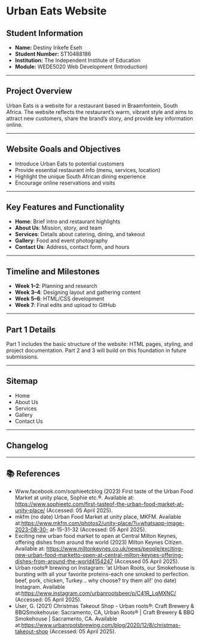 # Urban Eats Website

## Student Information
- **Name:** Destiny Irikefe Eseh  
- **Student Number:** ST10488186  
- **Institution:** The Independent Institute of Education  
- **Module:** WEDE5020 Web Development (Introduction)  

---

## Project Overview
Urban Eats is a website for a restaurant based in Braamfontein, South Africa. The website reflects the restaurant’s warm, vibrant style and aims to attract new customers, share the brand’s story, and provide key information online.

---

## Website Goals and Objectives
- Introduce Urban Eats to potential customers
- Provide essential restaurant info (menu, services, location)
- Highlight the unique South African dining experience
- Encourage online reservations and visits

---

## Key Features and Functionality
- **Home**: Brief intro and restaurant highlights  
- **About Us**: Mission, story, and team  
- **Services**: Details about catering, dining, and takeout  
- **Gallery**: Food and event photography  
- **Contact Us**: Address, contact form, and hours  

---

## Timeline and Milestones
- **Week 1–2**: Planning and research  
- **Week 3–4**: Designing layout and gathering content  
- **Week 5–6**: HTML/CSS development  
- **Week 7**: Final edits and upload to GitHub  

---

## Part 1 Details
Part 1 includes the basic structure of the website: HTML pages, styling, and project documentation. Part 2 and 3 will build on this foundation in future submissions.

---

## Sitemap
- Home  
- About Us  
- Services  
- Gallery  
- Contact Us  

---

## Changelog
  

---

## 📚 References
- Www.facebook.com/sophieetcblog (2023) First taste of the Urban Food Market
at unity place, Sophie etc.®. Available at: https://www.sophieetc.com/first-tasteof-the-urban-food-market-at-unity-place/ (Accessed: 05 April 2025).
- mkfm (no date) Urban Food Market at unity place, MKFM. Available at:https://www.mkfm.com/photos2/unity-place/?i=whatsapp-image-2023-08-30-
at-15-31-32 (Accessed: 05 April 2025).
- Exciting new urban food market to open at Central Milton Keynes, offering dishes
from around the world (2023) Milton Keynes Citizen. Available at:
https://www.miltonkeynes.co.uk/news/people/exciting-new-urban-food-marketto-open-at-central-milton-keynes-offering-dishes-from-around-the-world4154247 (Accessed 05 April 2025).
- Urban roots® brewing on Instagram: ‘at Urban Roots, our Smokehouse is bursting with all your favorite proteins-each one smoked to perfection. beef, pork,
chicken, Turkey... why choose? try them all!’ (no date) Instagram. Available at:https://www.instagram.com/urbanrootsbeer/p/C41R_LqMXNC/ (Accessed: 05 April 2025).
- User, G. (2021) Christmas Takeout Shop - Urban roots®: Craft Brewery & BBQSmokehouse: Sacramento, CA, Urban Roots® | Craft Brewery & BBQ Smokehouse | Sacramento, CA. Available at:https://www.urbanrootsbrewing.com/blog/2020/12/8/christmas-takeout-shop (Accessed: 05 April 2025).

